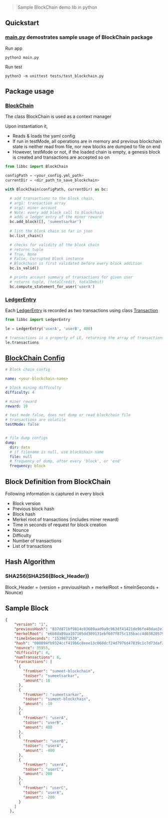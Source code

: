 > Sample BlockChain demo lib in python

## Quickstart

### [main.py](main.py) demostrates sample usage of BlockChain package

Run app
```
python3 main.py
```

Run test
```
python3 -m unittest tests/test_blockchain.py
```

## Package usage
### [BlockChain](libbc/blockchain.py)

The class BlockChain is used as a context manager

Upon instantiation it,
  - Reads & loads the yaml config
  - If run in testMode, all operations are in memory and previous blockchain state is neither read from file, nor new blocks are dumped to file on end
  - However, testMode or not, if the loaded chain is empty, a genesis block is created and transactions are accepted so on 

```python
from libbc import BlockChain

configPath = <your_config.yml_path>
currentDir = <dir_path_to_save_blockchain>

with BlockChain(configPath, currentDir) as bc:

  # add transactions to the block chain,
  # arg1: transaction array
  # arg2: miner account
  # Note: every add block call to blockchain
  # adds a ledger entry of the miner reward
  bc.add_block([], 'sumeetsarkar')
  
  # list the block chain so far in json
  bc.list_chain()

  # checks for validity of the block chain
  # returns tuple
  # True, None
  # False, Corrupted Block instance 
  # Blockchain is first validated before every block addition
  bc.is_valid()

  # prints account summary of transactions for given user
  # returns tuple, (totalCredit, totalDebit)
  bc.compute_statement_for_user('userA')
```

### [LedgerEntry](libbc/ledgerentry.py)

Each [LedgerEntry](libbc/ledgerentry.py) is recorded as two transactions using class [Transaction](libbc/transaction.py)

```python
from libbc import LedgerEntry

le = LedgerEntry('userA', 'userB', 400)

# transactions is a property of LE, returning the array of transactions in ledger
le.transactions
```

## [BlockChain Config](config.yml)
```yaml
# Block chain config

name: <your-blockchain-name>

# block mining difficulty
difficulty: 4

# miner reward
reward: 10

# test mode false, does not dump or read blockchain file
# transactions are volatile
testMode: false


# file dump configs
dump:
  dir: data
  # if filename is null, use blockchain name
  file: null
  # frequency of dump, after every 'block', or 'end'
  frequency: block

```

## Block Definition from BlockChain

Following information is captured in every block
- Block version
- Previous block hash
- Block hash
- Merkel root of transactions (includes miner reward)
- Time in seconds of request for block creation
- Nounce
- Difficulty
- Number of transactions
- List of transactions


## Hash Algorithm

### SHA256(SHA256(Block_Header))

Block_Header = (version + previousHash + merkelRoot + timeInSeconds + Nounce)


## Sample Block

```json
{
    "version": "1",
    "previousHash": "837dd71bf9814c03689aad9a9c963df41421de96fe40dae2e1b56898d3aeb5c7",
    "merkelRoot": "e6b8da89aa107105dd309131ebf607f875c135bacc4d030205794e224b1f7d01",
    "timeInSeconds": "1539871539",
    "hash": "000094fb9324ccf419b6c8eee13c068dcf24d7976d47839c1c7d73daf35c4f9a",
    "nounce": 35955,
    "difficulty": 4,
    "numTransactions": 6,
    "transactions": [
      {
        "fromUser": "sumeet-blockchain",
        "toUser": "sumeetsarkar",
        "amount": 10
      },
      {
        "fromUser": "sumeetsarkar",
        "toUser": "sumeet-blockchain",
        "amount": -10
      },
      {
        "fromUser": "userA",
        "toUser": "userB",
        "amount": 400
      },
      {
        "fromUser": "userB",
        "toUser": "userA",
        "amount": -400
      },
      {
        "fromUser": "userA",
        "toUser": "userC",
        "amount": 200
      },
      {
        "fromUser": "userC",
        "toUser": "userA",
        "amount": -200
      }
    ]
  },
```